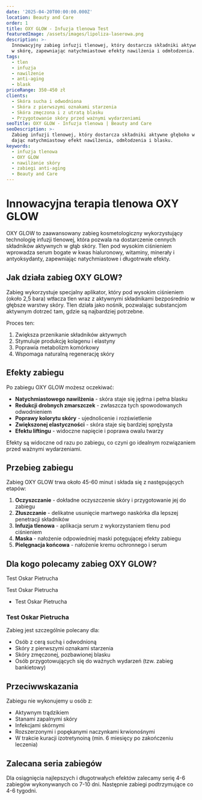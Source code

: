 ```yaml
---
date: '2025-04-20T00:00:00.000Z'
location: Beauty and Care
order: 1
title: OXY GLOW - Infuzja tlenowa Test
featuredImage: /assets/images/lipoliza-laserowa.png
description: >-
  Innowacyjny zabieg infuzji tlenowej, który dostarcza składniki aktywne głęboko
  w skórę, zapewniając natychmiastowe efekty nawilżenia i odmłodzenia. Test.
tags:
  - tlen
  - infuzja
  - nawilżenie
  - anti-aging
  - blask
priceRange: 350-450 zł
clients:
  - Skóra sucha i odwodniona
  - Skóra z pierwszymi oznakami starzenia
  - Skóra zmęczona i z utratą blasku
  - Przygotowanie skóry przed ważnymi wydarzeniami
seoTitle: OXY GLOW - Infuzja tlenowa | Beauty and Care
seoDescription: >-
  Zabieg infuzji tlenowej, który dostarcza składniki aktywne głęboko w skórę,
  dając natychmiastowy efekt nawilżenia, odmłodzenia i blasku.
keywords:
  - infuzja tlenowa
  - OXY GLOW
  - nawilżanie skóry
  - zabiegi anti-aging
  - Beauty and Care
---
```


# Innowacyjna terapia tlenowa OXY GLOW

OXY GLOW to zaawansowany zabieg kosmetologiczny wykorzystujący technologię infuzji tlenowej, która pozwala na dostarczenie cennych składników aktywnych w głąb skóry. Tlen pod wysokim ciśnieniem wprowadza serum bogate w kwas hialuronowy, witaminy, minerały i antyoksydanty, zapewniając natychmiastowe i długotrwałe efekty.

## Jak działa zabieg OXY GLOW?

Zabieg wykorzystuje specjalny aplikator, który pod wysokim ciśnieniem (około 2,5 bara) wtłacza tlen wraz z aktywnymi składnikami bezpośrednio w głębsze warstwy skóry. Tlen działa jako nośnik, pozwalając substancjom aktywnym dotrzeć tam, gdzie są najbardziej potrzebne.

Proces ten:

1. Zwiększa przenikanie składników aktywnych
2. Stymuluje produkcję kolagenu i elastyny
3. Poprawia metabolizm komórkowy
4. Wspomaga naturalną regenerację skóry

## Efekty zabiegu

Po zabiegu OXY GLOW możesz oczekiwać:

* **Natychmiastowego nawilżenia** - skóra staje się jędrna i pełna blasku
* **Redukcji drobnych zmarszczek** - zwłaszcza tych spowodowanych odwodnieniem
* **Poprawy kolorytu skóry** - ujednolicenie i rozświetlenie
* **Zwiększonej elastyczności** - skóra staje się bardziej sprężysta
* **Efektu liftingu** - widoczne napięcie i poprawa owalu twarzy

Efekty są widoczne od razu po zabiegu, co czyni go idealnym rozwiązaniem przed ważnymi wydarzeniami.

## Przebieg zabiegu

Zabieg OXY GLOW trwa około 45-60 minut i składa się z następujących etapów:

1. **Oczyszczanie** - dokładne oczyszczenie skóry i przygotowanie jej do zabiegu
2. **Złuszczanie** - delikatne usunięcie martwego naskórka dla lepszej penetracji składników
3. **Infuzja tlenowa** - aplikacja serum z wykorzystaniem tlenu pod ciśnieniem
4. **Maska** - nałożenie odpowiedniej maski potęgującej efekty zabiegu
5. **Pielęgnacja końcowa** - nałożenie kremu ochronnego i serum

## Dla kogo polecamy zabieg OXY GLOW?

Test Oskar Pietrucha

Test Oskar Pietrucha

* Test Oskar Pietrucha

### Test Oskar Pietrucha

Zabieg jest szczególnie polecany dla:

* Osób z cerą suchą i odwodnioną
* Skóry z pierwszymi oznakami starzenia
* Skóry zmęczonej, pozbawionej blasku
* Osób przygotowujących się do ważnych wydarzeń (tzw. zabieg bankietowy)

## Przeciwwskazania

Zabiegu nie wykonujemy u osób z:

* Aktywnym trądzikiem
* Stanami zapalnymi skóry
* Infekcjami skórnymi
* Rozszerzonymi i popękanymi naczynkami krwionośnymi
* W trakcie kuracji izotretynoiną (min. 6 miesięcy po zakończeniu leczenia)

## Zalecana seria zabiegów

Dla osiągnięcia najlepszych i długotrwałych efektów zalecamy serię 4-6 zabiegów wykonywanych co 7-10 dni. Następnie zabiegi podtrzymujące co 4-6 tygodni.
